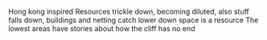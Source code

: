 Hong kong inspired
Resources trickle down, becoming diluted, also stuff falls down, buildings and netting catch lower down
space is a resource
The lowest areas have stories about how the cliff has no end